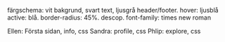 färgschema: vit bakgrund, svart text, ljusgrå header/footer. hover: ljusblå active: blå. border-radius: 45%. descop. font-family: times new roman

Ellen: Första sidan, info, css
Sandra: profile, css
Phlip: explore, css
